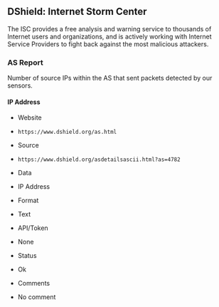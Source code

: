 ## DShield: Internet Storm Center

The ISC provides a free analysis and warning service to thousands of Internet
users and organizations, and is actively working with Internet Service Providers
to fight back against the most malicious attackers.

### AS Report

Number of source IPs within the AS that sent packets detected by our sensors.

#### IP Address
>
* Website
 - `https://www.dshield.org/as.html`
* Source
 - `https://www.dshield.org/asdetailsascii.html?as=4782`
* Data
 - IP Address
* Format
 - Text
* API/Token
 - None
* Status
 - Ok
* Comments
 - No comment

